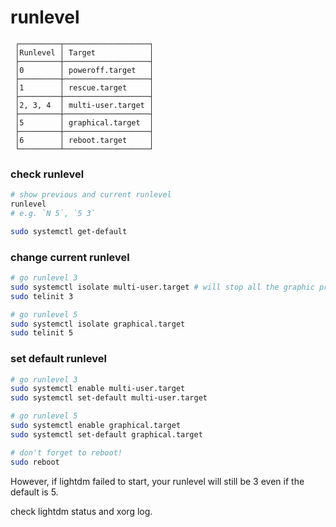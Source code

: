  # runlevel

```
 ┌─────────┬───────────────────┐
 │Runlevel │ Target            │
 ├─────────┼───────────────────┤
 │0        │ poweroff.target   │
 ├─────────┼───────────────────┤
 │1        │ rescue.target     │
 ├─────────┼───────────────────┤
 │2, 3, 4  │ multi-user.target │
 ├─────────┼───────────────────┤
 │5        │ graphical.target  │
 ├─────────┼───────────────────┤
 │6        │ reboot.target     │
 └─────────┴───────────────────┘
```


### check runlevel

```bash
# show previous and current runlevel
runlevel 
# e.g. `N 5`, `5 3`

sudo systemctl get-default
```


### change current runlevel

```bash
# go runlevel 3
sudo systemctl isolate multi-user.target # will stop all the graphic processes
sudo telinit 3

# go runlevel 5
sudo systemctl isolate graphical.target
sudo telinit 5
```


### set default runlevel

```bash
# go runlevel 3
sudo systemctl enable multi-user.target
sudo systemctl set-default multi-user.target

# go runlevel 5
sudo systemctl enable graphical.target
sudo systemctl set-default graphical.target

# don't forget to reboot!
sudo reboot
```


However, if lightdm failed to start, your runlevel will still be 3 even if the default is 5.

check lightdm status and xorg log.
